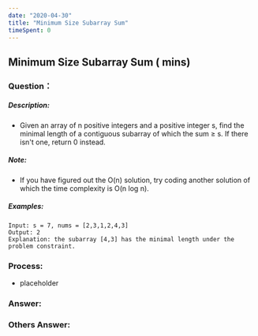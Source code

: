 ```yaml
---
date: "2020-04-30"
title: "Minimum Size Subarray Sum"
timeSpent: 0
---
```


## Minimum Size Subarray Sum ( mins)

### Question：

##### Description:
* Given an array of n positive integers and a positive integer s, find the minimal length of a contiguous subarray of which the sum ≥ s. If there isn't one, return 0 instead.

##### Note:
* If you have figured out the O(n) solution, try coding another solution of which the time complexity is O(n log n).

##### Examples:
```
Input: s = 7, nums = [2,3,1,2,4,3]
Output: 2
Explanation: the subarray [4,3] has the minimal length under the problem constraint.
```

### Process:
- placeholder

### Answer:

### Others Answer:
